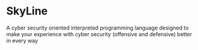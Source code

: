 # SkyLine
A cyber security oriented interpreted programming language designed to make your experience with cyber security (offensive and defensive) better in every way
